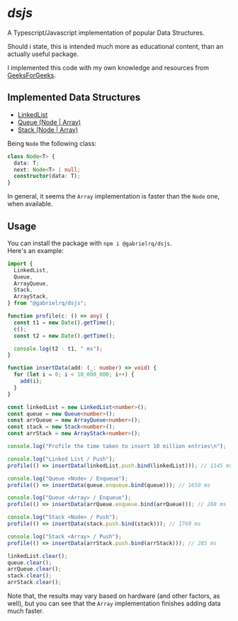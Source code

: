 # **_dsjs_**

A Typescript/Javascript implementation of popular Data Structures.<br>

Should i state, this is intended much more as educational content, than an actually useful package.<br>

I implemented this code with my own knowledge and resources from [GeeksForGeeks](https://www.geeksforgeeks.org/).

## Implemented Data Structures

- [LinkedList](./src/LinkedList/)
- [Queue (Node | Array)](./src/Queue/)
- [Stack (Node | Array)](./src/Stack/)

Being `Node` the following class:

```ts
class Node<T> {
  data: T;
  next: Node<T> | null;
  constructor(data: T);
}
```

In general, it seems the `Array` implementation is faster than the `Node` one, when available.

## Usage

You can install the package with `npm i @gabrielrq/dsjs`.<br>
Here's an example:

```ts
import {
  LinkedList,
  Queue,
  ArrayQueue,
  Stack,
  ArrayStack,
} from "@gabrielrq/dsjs";

function profile(c: () => any) {
  const t1 = new Date().getTime();
  c();
  const t2 = new Date().getTime();

  console.log(t2 - t1, " ms");
}

function insertData(add: (_: number) => void) {
  for (let i = 0; i < 10_000_000; i++) {
    add(i);
  }
}

const linkedList = new LinkedList<number>();
const queue = new Queue<number>();
const arrQueue = new ArrayQueue<number>();
const stack = new Stack<number>();
const arrStack = new ArrayStack<number>();

console.log("Profile the time taken to insert 10 million entries\n");

console.log("Linked List / Push");
profile(() => insertData(linkedList.push.bind(linkedList))); // 1145 ms

console.log("Queue <Node> / Enqueue");
profile(() => insertData(queue.enqueue.bind(queue))); // 1650 ms

console.log("Queue <Array> / Enqueue");
profile(() => insertData(arrQueue.enqueue.bind(arrQueue))); // 288 ms

console.log("Stack <Node> / Push");
profile(() => insertData(stack.push.bind(stack))); // 1769 ms

console.log("Stack <Array> / Push");
profile(() => insertData(arrStack.push.bind(arrStack))); // 285 ms

linkedList.clear();
queue.clear();
arrQueue.clear();
stack.clear();
arrStack.clear();
```

Note that, the results may vary based on hardware (and other factors, as well), but you can see that the `Array` implementation finishes adding data much faster.
